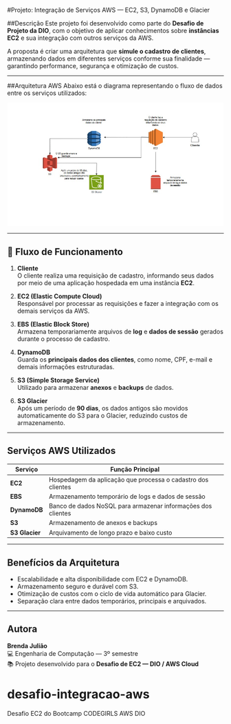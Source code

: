 #Projeto: Integração de Serviços AWS — EC2, S3, DynamoDB e Glacier

##Descrição
Este projeto foi desenvolvido como parte do **Desafio de Projeto da DIO**, com o objetivo de aplicar conhecimentos sobre **instâncias EC2** e sua integração com outros serviços da AWS.

A proposta é criar uma arquitetura que **simule o cadastro de clientes**, armazenando dados em diferentes serviços conforme sua finalidade — garantindo performance, segurança e otimização de custos.

---

##Arquitetura AWS
Abaixo está o diagrama representando o fluxo de dados entre os serviços utilizados:

![Fluxo de Cadastro de Clientes](images/diagrama-cadastro-clientes.png)

---

## 🔄 Fluxo de Funcionamento

1. **Cliente**  
   O cliente realiza uma requisição de cadastro, informando seus dados por meio de uma aplicação hospedada em uma instância **EC2**.

2. **EC2 (Elastic Compute Cloud)**  
   Responsável por processar as requisições e fazer a integração com os demais serviços da AWS.

3. **EBS (Elastic Block Store)**  
   Armazena temporariamente arquivos de **log** e **dados de sessão** gerados durante o processo de cadastro.

4. **DynamoDB**  
   Guarda os **principais dados dos clientes**, como nome, CPF, e-mail e demais informações estruturadas.

5. **S3 (Simple Storage Service)**  
   Utilizado para armazenar **anexos** e **backups** de dados.

6. **S3 Glacier**  
   Após um período de **90 dias**, os dados antigos são movidos automaticamente do S3 para o Glacier, reduzindo custos de armazenamento.

---

## Serviços AWS Utilizados
| Serviço | Função Principal |
|----------|------------------|
| **EC2** | Hospedagem da aplicação que processa o cadastro dos clientes |
| **EBS** | Armazenamento temporário de logs e dados de sessão |
| **DynamoDB** | Banco de dados NoSQL para armazenar informações dos clientes |
| **S3** | Armazenamento de anexos e backups |
| **S3 Glacier** | Arquivamento de longo prazo e baixo custo |

---

## Benefícios da Arquitetura
- Escalabilidade e alta disponibilidade com EC2 e DynamoDB.  
- Armazenamento seguro e durável com S3.  
- Otimização de custos com o ciclo de vida automático para Glacier.  
- Separação clara entre dados temporários, principais e arquivados.

---

## Autora
**Brenda Julião**  
💻 Engenharia de Computação — 3º semestre  
📚 Projeto desenvolvido para o **Desafio de EC2 — DIO / AWS Cloud**
# desafio-integracao-aws
Desafio EC2 do Bootcamp CODEGIRLS AWS DIO
